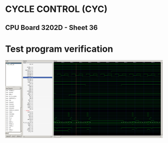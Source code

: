 # CYCLE CONTROL (CYC)

## CPU Board 3202D - Sheet 36

# Test program verification

![Screenshot from GTKWave](gtkwave.png)